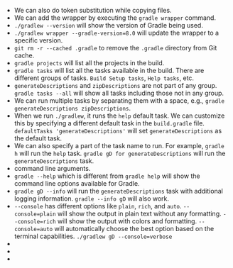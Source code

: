 
- We can also do token substitution while copying files.
- We can add the wrapper by executing the `gradle wrapper` command.
- `./gradlew --version` will show the version of Gradle being used.
- `./gradlew wrapper --gradle-version=8.0` will update the wrapper to a specific version.
- `git rm -r --cached .gradle` to remove the `.gradle` directory from Git cache.
- `gradle projects` will list all the projects in the build.
- `gradle tasks` will list all the tasks available in the build. There are different groups of tasks. `Build Setup tasks`, `Help tasks`, etc.
- `generateDescriptions` and `zipDescriptions` are not part of any group. `gradle tasks --all` will show all tasks including those not in any group.
- We can run multiple tasks by separating them with a space, e.g., `gradle generateDescriptions zipDescriptions`.
- When we run `./gradlew`, it runs the `help` default task. We can customize this by specifying a different default task in the `build.gradle` file. `defaultTasks 'generateDescriptions'` will set `generateDescriptions` as the default task.
- We can also specify a part of the task name to run. For example, `gradle h` will run the `help` task. `gradle gD for generateDescriptions` will run the `generateDescriptions` task.
- command line arguments. 
- `gradle --help` which is different from `gradle help` will show the command line options available for Gradle.
- `gradle gD --info` will run the `generateDescriptions` task with additional logging information. `gradle --info gD` will also work.
- `--console` has different options like `plain`, `rich`, and `auto`. `--console=plain` will show the output in plain text without any formatting. `--console=rich` will show the output with colors and formatting. `--console=auto` will automatically choose the best option based on the terminal capabilities. `./gradlew gD --console=verbose`
- 
- 
- 